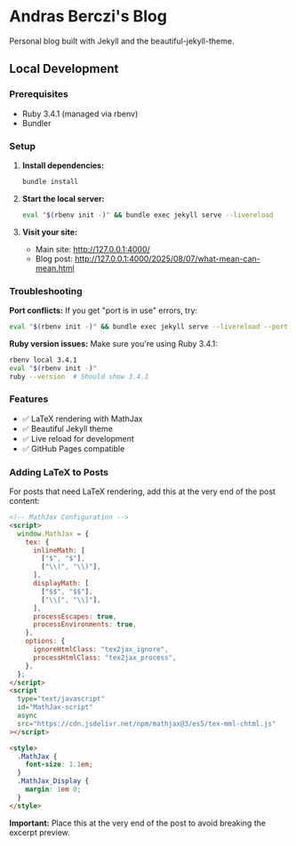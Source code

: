 # Andras Berczi's Blog

Personal blog built with Jekyll and the beautiful-jekyll-theme.

## Local Development

### Prerequisites

- Ruby 3.4.1 (managed via rbenv)
- Bundler

### Setup

1. **Install dependencies:**

   ```bash
   bundle install
   ```

2. **Start the local server:**

   ```bash
   eval "$(rbenv init -)" && bundle exec jekyll serve --livereload
   ```

3. **Visit your site:**
   - Main site: http://127.0.0.1:4000/
   - Blog post: http://127.0.0.1:4000/2025/08/07/what-mean-can-mean.html

### Troubleshooting

**Port conflicts:** If you get "port is in use" errors, try:

```bash
eval "$(rbenv init -)" && bundle exec jekyll serve --livereload --port 4001
```

**Ruby version issues:** Make sure you're using Ruby 3.4.1:

```bash
rbenv local 3.4.1
eval "$(rbenv init -)"
ruby --version  # Should show 3.4.1
```

### Features

- ✅ LaTeX rendering with MathJax
- ✅ Beautiful Jekyll theme
- ✅ Live reload for development
- ✅ GitHub Pages compatible

### Adding LaTeX to Posts

For posts that need LaTeX rendering, add this at the very end of the post content:

```html
<!-- MathJax Configuration -->
<script>
  window.MathJax = {
    tex: {
      inlineMath: [
        ["$", "$"],
        ["\\(", "\\)"],
      ],
      displayMath: [
        ["$$", "$$"],
        ["\\[", "\\]"],
      ],
      processEscapes: true,
      processEnvironments: true,
    },
    options: {
      ignoreHtmlClass: "tex2jax_ignore",
      processHtmlClass: "tex2jax_process",
    },
  };
</script>
<script
  type="text/javascript"
  id="MathJax-script"
  async
  src="https://cdn.jsdelivr.net/npm/mathjax@3/es5/tex-mml-chtml.js"
></script>

<style>
  .MathJax {
    font-size: 1.1em;
  }
  .MathJax_Display {
    margin: 1em 0;
  }
</style>
```

**Important:** Place this at the very end of the post to avoid breaking the excerpt preview.
